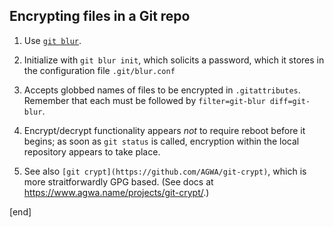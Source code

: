 ## Encrypting files in a Git repo

 1. Use [`git blur`](https://github.com/acasajus/git-blur). 
   2. Initialize with `git blur init`, which solicits a password, which it stores in the configuration file `.git/blur.conf`
   2. Accepts globbed names of files to be encrypted in `.gitattributes`. Remember that each must be followed by `filter=git-blur diff=git-blur`.
   2. Encrypt/decrypt functionality appears *not* to require reboot before it begins; as soon as `git status` is called, encryption within the local repository appears to take place.

 1. See also `[git crypt](https://github.com/AGWA/git-crypt)`, which is more straitforwardly GPG based. (See docs at https://www.agwa.name/projects/git-crypt/.)

[end]
